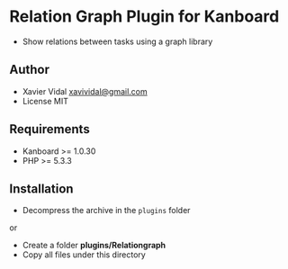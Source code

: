 Relation Graph Plugin for Kanboard
==========================

- Show relations between tasks using a graph library

Author
------

- Xavier Vidal <xavividal@gmail.com>
- License MIT

Requirements
------------

- Kanboard >= 1.0.30
- PHP >= 5.3.3

Installation
------------

- Decompress the archive in the `plugins` folder

or

- Create a folder **plugins/Relationgraph**
- Copy all files under this directory
